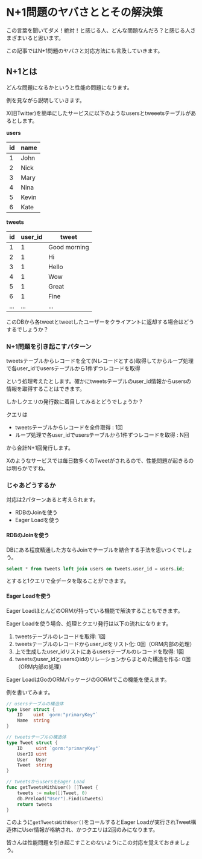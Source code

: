 # N+1問題のヤバさととその解決策

この言葉を聞いてダメ！絶対！と感じる人、どんな問題なんだろ？と感じる人さまざまいると思います。

この記事ではN+1問題のヤバさと対応方法にも言及していきます。

## N+1とは

どんな問題になるかというと性能の問題になります。

例を見ながら説明していきます。

X(旧Twitter)を簡単にしたサービスに以下のようなusersとtweeetsテーブルがあるとします。

**users**

| id | name |
| -- | -- |
| 1 | John |
| 2 | Nick |
| 3 | Mary |
| 4 | Nina |
| 5 | Kevin |
| 6 | Kate |

**tweets**

| id | user_id | tweet |
| -- | -- | -- |
| 1 | 1 | Good morning |
| 2 | 1 | Hi |
| 3 | 1 | Hello |
| 4 | 1 | Wow |
| 5 | 1 | Great |
| 6 | 1 | Fine |
| ... | ... | ... |

このDBから各tweetとtweetしたユーザーをクライアントに返却する場合はどうするでしょうか？

### N+1問題を引き起こすパターン

tweetsテーブルからレコードを全て(Nレコードとする)取得してからループ処理で各user_idでusersテーブルから1件ずつレコードを取得

という処理考えたとします。確かにtweetsテーブルのuser_id情報からusersの情報を取得することはできます。

しかしクエリの発行数に着目してみるとどうでしょうか？

クエリは

- tweetsテーブルからレコードを全件取得 : 1回
- ループ処理で各user_idでusersテーブルから1件ずつレコードを取得 : N回

から合計N+1回発行します。

Xのようなサービスでは毎日数多くのTweetがされるので、性能問題が起きるのは明らかですね。

### じゃあどうするか

対応は2パターンあると考えられます。

- RDBのJoinを使う
- Eager Loadを使う

#### RDBのJoinを使う

DBにある程度精通した方ならJoinでテーブルを結合する手法を思いつくでしょう。

```sql
select * from tweets left join users on tweets.user_id = users.id;
```

とすると1クエリで全データを取ることができます。

#### Eager Loadを使う

Eager LoadほとんどのORMが持っている機能で解決することもできます。

Eager Loadを使う場合、処理とクエリ発行は以下の流れになります。

1. tweetsテーブルのレコードを取得: 1回
1. tweetsテーブルのレコードからuser_idをリスト化: 0回（ORM内部の処理）
1. 上で生成したuser_idリストにあるusersテーブルのレコードを取得: 1回
1. tweetsのuser_idとusersのidのリレーションからまとめた構造を作る: 0回（ORM内部の処理）

Eager LoadはGoのORMパッケージのGORMでこの機能を使えます。

例を書いてみます。

```go
// usersテーブルの構造体
type User struct {
    ID    uint `gorm:"primaryKey"`
    Name  string
}

// tweetsテーブルの構造体
type Tweet struct {
    ID     uint `gorm:"primaryKey"`
    UserID uint
    User   User
    Tweet  string
}

// tweetsからusersをEager Load
func getTweetsWithUser() []Tweet {
    tweets := make([]Tweet, 0)
    db.Preload("User").Find(&tweets)
    return tweets
}
```

このように`getTweetsWithUser()`をコールするとEager Loadが実行されTweet構造体にUser情報が格納され、かつクエリは2回のみになります。

皆さんは性能問題を引き起こすことのないようにこの対応を覚えておきましょう。

